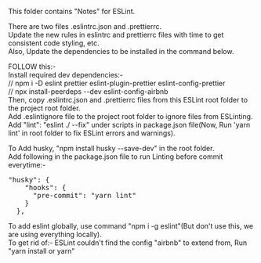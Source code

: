 This folder contains "Notes" for ESLint.   


There are two files .eslintrc.json and .prettierrc.   
Update the new rules in eslintrc and prettierrc files with time to get consistent code styling, etc.   
Also, Update the dependencies to be installed in the command below.   

FOLLOW this:-   
Install required dev dependencies:-   
// npm i -D eslint prettier eslint-plugin-prettier eslint-config-prettier   
// npx install-peerdeps --dev eslint-config-airbnb   
Then, copy .eslintrc.json and .prettierrc files from this ESLint root folder to the project root folder.   
Add .eslintignore file to the project root folder to ignore files from ESLinting.   
Add "lint": "eslint ./ --fix" under scripts in package.json file(Now, Run 'yarn lint' in root folder to fix ESLint errors and warnings).   

To Add husky, "npm install husky --save-dev" in the root folder.   
Add following in the package.json file to run Linting before commit everytime:-   
<pre>
"husky": {
    "hooks": {
      "pre-commit": "yarn lint"
    }
  },
</pre>

To add eslint globally, use command "npm i -g eslint"(But don't use this, we are using everything locally).   
To get rid of:- ESLint couldn't find the config "airbnb" to extend from, Run "yarn install or yarn"    